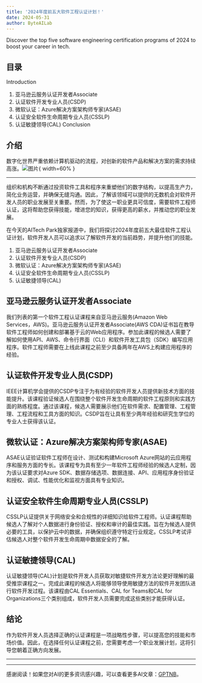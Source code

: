 ```yaml
---
title: '2024年度前五大软件工程认证计划！'
date: 2024-05-31
author: ByteAILab
---
```


Discover the top five software engineering certification programs of 2024 to boost your career in tech.

## 目录
Introduction
1. 亚马逊云服务认证开发者Associate
2. 认证软件开发专业人员(CSDP)
3. 微软认证：Azure解决方案架构师专家(ASAE)
4. 认证安全软件生命周期专业人员(CSSLP)
5. 认证敏捷领导(CAL)
Conclusion

## 介绍
数字化世界严重依赖计算机驱动的流程，对创新的软件产品和解决方案的需求持续高涨。![图片](https://ai-techpark.com/wp-content/uploads/2024/05/The-Top-1-960x540.jpg){ width=60% }

---
组织和机构不断通过投资软件工具和程序来重塑他们的数字结构，以提高生产力，简化业务运营，并确保无缝沟通。因此，了解该领域可以提供的无数机会对软件开发人员的职业发展至关重要。然而，为了使这一职业更具可信度，需要软件工程师认证，这将帮助您获得技能，增进您的知识，获得更高的薪水，并推动您的职业发展。

在今天的AITech Park独家报道中，我们将探讨2024年度前五大最佳软件工程认证计划，软件开发人员可以追求以了解软件开发的当前趋势，并提升他们的技能。

1. 亚马逊云服务认证开发者Associate
2. 认证软件开发专业人员(CSDP)
3. 微软认证：Azure解决方案架构师专家(ASAE)
4. 认证安全软件生命周期专业人员(CSSLP)
5. 认证敏捷领导(CAL)

## 亚马逊云服务认证开发者Associate
我们列表的第一个软件工程认证课程来自亚马逊云服务(Amazon Web Services，AWS)。亚马逊云服务认证开发者Associate(AWS CDA)证书旨在教导软件工程师如何创建和部署基于云的Web应用程序。参加此课程的候选人需要了解如何使用API、AWS、命令行界面（CLI）和软件开发工具包（SDK）编写应用程序。软件工程师需要在上线此课程之前至少具备两年在AWS上构建应用程序的经验。

## 认证软件开发专业人员(CSDP)
IEEE计算机学会提供的CSDP专注于为有经验的软件开发人员提供新技术方面的技能提升。该课程验证候选人在围绕整个软件开发生命周期的软件工程原则和实践方面的熟练程度。通过该课程，候选人需要展示他们在软件需求、配置管理、工程管理、工程流程和工具方面的知识。CSDP旨在让具有至少两年经验和研究生学位的专业人士获得该认证。

## 微软认证：Azure解决方案架构师专家(ASAE)
ASAE认证验证软件工程师在设计、测试和构建Microsoft Azure网站的云应用程序和服务方面的专长。该课程专为具有至少一年软件工程师经验的候选人定制，因为该认证要求对Azure SDK、数据存储选项、数据连接、API、应用程序身份验证和授权、调试、性能优化和监视方面具有专业知识。

## 认证安全软件生命周期专业人员(CSSLP)
CSSLP认证提供关于网络安全和合规性的详细知识给软件工程师。认证课程帮助候选人了解对个人数据进行身份验证、授权和审计的最佳实践。旨在为候选人提供必要的工具，以保护云中的数据，并确保组织遵守特定行业规定。CSSLP考试评估候选人对整个软件开发生命周期中数据安全的了解。

## 认证敏捷领导(CAL)
认证敏捷领导(CAL)计划是软件开发人员获取对敏捷软件开发方法论更好理解的最受推崇课程之一。完成此课程的候选人将能够领导使用敏捷方法的软件开发团队进行软件开发过程。该课程由CAL Essentials、CAL for Teams和CAL for Organizations三个类别组成，软件开发人员需要完成这些类别才能获得认证。

## 结论
作为软件开发人员选择正确的认证课程是一项战略性步骤，可以提高您的技能和市场价值。因此，在选择任何认证课程之前，您需要考虑一个职业发展计划，这将引导您朝着正确方向发展。


---
---
感谢阅读！如果您对AI的更多资讯感兴趣，可以查看更多AI文章：[GPTNB](https://gptnb.com)。